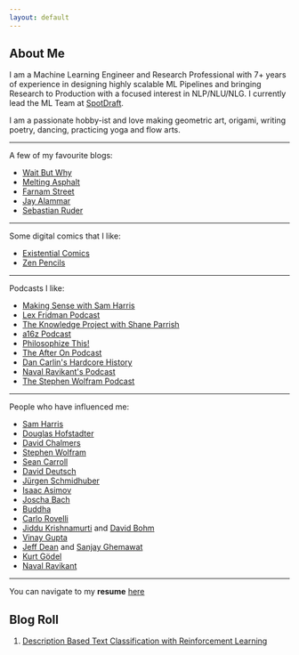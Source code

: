```yaml
---
layout: default
---
```


## About Me

I am a Machine Learning Engineer and Research Professional with 7+ years of experience in designing highly scalable ML Pipelines and bringing Research to Production with a focused interest in NLP/NLU/NLG. I currently lead the ML Team at [SpotDraft](https://www.spotdraft.com/).

I am a passionate hobby-ist and love making geometric art, origami, writing poetry, dancing, practicing yoga and flow arts.

* * *

A few of my favourite blogs:
* [Wait But Why](https://waitbutwhy.com/)
* [Melting Asphalt](https://meltingasphalt.com/archive/)
* [Farnam Street](https://fs.blog/)
* [Jay Alammar](https://jalammar.github.io/)
* [Sebastian Ruder](https://ruder.io/)

* * *

Some digital comics that I like:
* [Existential Comics](https://existentialcomics.com/archive)
* [Zen Pencils](https://www.zenpencils.com/)

* * *

Podcasts I like:
* [Making Sense with Sam Harris](https://podcasts.google.com/feed/aHR0cDovL3dha2luZ3VwLmxpYnN5bi5jb20vcnNz)
* [Lex Fridman Podcast](https://podcasts.google.com/feed/aHR0cHM6Ly9sZXhmcmlkbWFuLmNvbS9mZWVkL3BvZGNhc3Qv)
* [The Knowledge Project with Shane Parrish](https://podcasts.google.com/feed/aHR0cHM6Ly90aGVrbm93bGVkZ2Vwcm9qZWN0LmxpYnN5bi5jb20vcnNz)
* [a16z Podcast](https://podcasts.google.com/feed/aHR0cHM6Ly9mZWVkcy5zaW1wbGVjYXN0LmNvbS9KR0UzeUMwVg)
* [Philosophize This!](https://podcasts.google.com/feed/aHR0cHM6Ly9waGlsb3NvcGhpemV0aGlzLmxpYnN5bi5jb20vcnNz)
* [The After On Podcast](https://podcasts.google.com/feed/aHR0cHM6Ly9hZnRlcm9uLmxpYnN5bi5jb20vcnNz)
* [Dan Carlin's Hardcore History](https://podcasts.google.com/feed/aHR0cHM6Ly93d3cuZGFuY2FybGluLmNvbS9kY2hoLWZlZWRidXJuZXIueG1s)
* [Naval Ravikant's Podcast](https://podcasts.google.com/feed/aHR0cHM6Ly9uYXZhbC5saWJzeW4uY29tL3Jzcw)
* [The Stephen Wolfram Podcast](https://podcasts.google.com/feed/aHR0cHM6Ly9mZWVkcy5zb3VuZGNsb3VkLmNvbS91c2Vycy9zb3VuZGNsb3VkOnVzZXJzOjMzNzQwODg0Ni9zb3VuZHMucnNz)

* * *

People who have influenced me:
* [Sam Harris](https://en.wikipedia.org/wiki/Sam_Harris)
* [Douglas Hofstadter](https://en.wikipedia.org/wiki/Douglas_Hofstadter)
* [David Chalmers](https://en.wikipedia.org/wiki/David_Chalmers)
* [Stephen Wolfram](https://en.wikipedia.org/wiki/Stephen_Wolfram)
* [Sean Carroll](https://en.wikipedia.org/wiki/Sean_M._Carroll)
* [David Deutsch](https://en.wikipedia.org/wiki/David_Deutsch)
* [Jürgen Schmidhuber](https://en.wikipedia.org/wiki/J%C3%BCrgen_Schmidhuber)
* [Isaac Asimov](https://en.wikipedia.org/wiki/Isaac_Asimov)
* [Joscha Bach](https://en.wikipedia.org/wiki/Joscha_Bach)
* [Buddha](https://en.wikipedia.org/wiki/Gautama_Buddha)
* [Carlo Rovelli](https://en.wikipedia.org/wiki/Carlo_Rovelli)
* [Jiddu Krishnamurti](https://en.wikipedia.org/wiki/Jiddu_Krishnamurti) and [David Bohm](https://en.wikipedia.org/wiki/David_Bohm)
* [Vinay Gupta](https://medium.com/@leashless)
* [Jeff Dean](https://en.wikipedia.org/wiki/Jeff_Dean_(computer_scientist)) and [Sanjay Ghemawat](https://en.wikipedia.org/wiki/Sanjay_Ghemawat)
* [Kurt Gödel](https://en.wikipedia.org/wiki/Kurt_G%C3%B6del)
* [Naval Ravikant](https://en.wikipedia.org/wiki/Naval_Ravikant)

* * *

You can navigate to my **resume** [here](./resume.md)

## Blog Roll

1. [Description Based Text Classification with Reinforcement Learning](./articles/ml/desc_based_text_classification.md)

